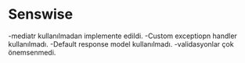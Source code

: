 # Senswise

-mediatr kullanılmadan implemente edildi.
-Custom exceptiopn handler kullanılmadı.
-Default response model kullanılmadı. 
-validasyonlar çok önemsenmedi.

